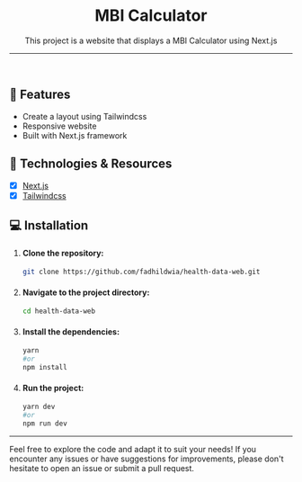 <h1 align="center">MBI Calculator</h1>

<p align="center">This project is a website that displays a MBI Calculator using Next.js</p>

---

<br>

## 📱 Features

- Create a layout using Tailwindcss
- Responsive website
- Built with Next.js framework

## 🚀 Technologies & Resources

- [x] [Next.js](https://nextjs.org/)
- [x] [Tailwindcss](https://tailwindcss.com/docs/installation)

## 💻 Installation

1. #### Clone the repository:

   ```bash
   git clone https://github.com/fadhildwia/health-data-web.git
   ```

2. #### Navigate to the project directory:

   ```bash
   cd health-data-web
   ```

3. #### Install the dependencies:
   ```bash
   yarn
   #or
   npm install
   ```
4. #### Run the project:
   ```bash
   yarn dev
   #or
   npm run dev
   ```

<!-- ## License

This example application is licensed under the [MIT License](LICENSE).

--- -->

---

Feel free to explore the code and adapt it to suit your needs! If you encounter any issues or have suggestions for improvements, please don't hesitate to open an issue or submit a pull request.
